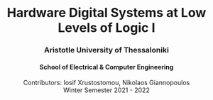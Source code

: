 <div id="top"></div>

<br />
<div align="center">
  <h1 align="center">Hardware Digital Systems at Low Levels of Logic I</h1>
  <h3 align="center">Aristotle University of Thessaloniki</h3>
  <h4 align="center">School of Electrical & Computer Engineering</h4>
  <p align="center">
    Contributors: Iosif Xrustostomou, Nikolaos Giannopoulos
    <br />
    Winter Semester 2021 - 2022
    <br />
    <br />
    <br />
    <br />
  </p>
</div>
<br/>
<br/>
